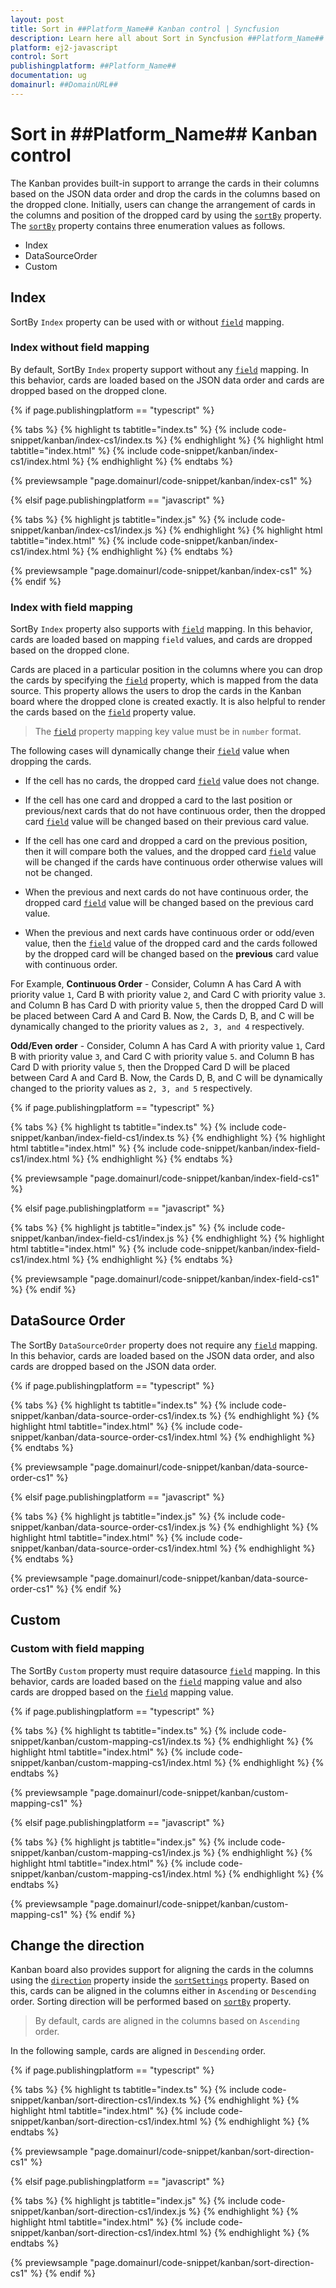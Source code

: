 ```yaml
---
layout: post
title: Sort in ##Platform_Name## Kanban control | Syncfusion
description: Learn here all about Sort in Syncfusion ##Platform_Name## Kanban control of Syncfusion Essential JS 2 and more.
platform: ej2-javascript
control: Sort 
publishingplatform: ##Platform_Name##
documentation: ug
domainurl: ##DomainURL##
---
```


# Sort in ##Platform_Name## Kanban control

The Kanban provides built-in support to arrange the cards in their columns based on the JSON data order and drop the cards in the columns based on the dropped clone. Initially, users can change the arrangement of cards in the columns and position of the dropped card by using the [`sortBy`](../api/kanban/sortSettingsModel/#sortby) property. The [`sortBy`](../api/kanban/sortSettingsModel/#sortby) property contains three enumeration values as follows.

* Index
* DataSourceOrder
* Custom

## Index

SortBy `Index` property can be used with or without [`field`](../api/kanban/sortSettingsModel/#field) mapping.

### Index without field mapping

By default, SortBy `Index` property support without any [`field`](../api/kanban/sortSettingsModel/#field) mapping. In this behavior, cards are loaded based on the JSON data order and cards are dropped based on the dropped clone.

{% if page.publishingplatform == "typescript" %}

 {% tabs %}
{% highlight ts tabtitle="index.ts" %}
{% include code-snippet/kanban/index-cs1/index.ts %}
{% endhighlight %}
{% highlight html tabtitle="index.html" %}
{% include code-snippet/kanban/index-cs1/index.html %}
{% endhighlight %}
{% endtabs %}
        
{% previewsample "page.domainurl/code-snippet/kanban/index-cs1" %}

{% elsif page.publishingplatform == "javascript" %}

{% tabs %}
{% highlight js tabtitle="index.js" %}
{% include code-snippet/kanban/index-cs1/index.js %}
{% endhighlight %}
{% highlight html tabtitle="index.html" %}
{% include code-snippet/kanban/index-cs1/index.html %}
{% endhighlight %}
{% endtabs %}

{% previewsample "page.domainurl/code-snippet/kanban/index-cs1" %}
{% endif %}

### Index with field mapping

SortBy `Index` property also supports with [`field`](../api/kanban/sortSettingsModel/#field) mapping. In this behavior, cards are loaded based on mapping `field` values, and cards are dropped based on the dropped clone.

Cards are placed in a particular position in the columns where you can drop the cards by specifying the [`field`](../api/kanban/sortSettingsModel/#field) property, which is mapped from the data source. This property allows the users to drop the cards in the Kanban board where the dropped clone is created exactly. It is also helpful to render the cards based on the [`field`](../api/kanban/sortSettingsModel/#field) property value.

> The [`field`](../api/kanban/sortSettingsModel/#field) property mapping key value must be in `number` format.

The following cases will dynamically change their [`field`](../api/kanban/sortSettingsModel/#field) value when dropping the cards.

* If the cell has no cards, the dropped card [`field`](../api/kanban/sortSettingsModel/#field) value does not change.

* If the cell has one card and dropped a card to the last position or previous/next cards that do not have continuous order, then the dropped card [`field`](../api/kanban/sortSettingsModel/#field) value will be changed based on their previous card value.

* If the cell has one card and dropped a card on the previous position, then it will compare both the values, and the dropped card [`field`](../api/kanban/sortSettingsModel/#field) value will be changed if the cards have continuous order otherwise values will not be changed.

* When the previous and next cards do not have continuous order, the dropped card [`field`](../api/kanban/sortSettingsModel/#field) value will be changed based on the previous card value.

* When the previous and next cards have continuous order or odd/even value, then the [`field`](../api/kanban/sortSettingsModel/#field) value of the dropped card and the cards followed by the dropped card will be changed based on the **previous** card value with continuous order.

For Example,
**Continuous Order** -
Consider,  Column A has Card A with priority value `1`, Card B with priority value `2`, and Card C with priority value `3`.
and Column B has Card D with priority value `5`, then the dropped Card D will be placed between Card A and Card B. Now, the Cards D, B, and C will be dynamically changed to the priority values as `2, 3, and 4` respectively.

**Odd/Even order** -
Consider, Column A has Card A with priority value `1`, Card B with priority value `3`, and Card C with priority value `5`.
and Column B has Card D with priority value `5`, then the Dropped Card D will be placed between Card A and Card B. Now, the Cards D, B, and C will be dynamically changed to the priority values as `2, 3, and 5` respectively.

{% if page.publishingplatform == "typescript" %}

 {% tabs %}
{% highlight ts tabtitle="index.ts" %}
{% include code-snippet/kanban/index-field-cs1/index.ts %}
{% endhighlight %}
{% highlight html tabtitle="index.html" %}
{% include code-snippet/kanban/index-field-cs1/index.html %}
{% endhighlight %}
{% endtabs %}
        
{% previewsample "page.domainurl/code-snippet/kanban/index-field-cs1" %}

{% elsif page.publishingplatform == "javascript" %}

{% tabs %}
{% highlight js tabtitle="index.js" %}
{% include code-snippet/kanban/index-field-cs1/index.js %}
{% endhighlight %}
{% highlight html tabtitle="index.html" %}
{% include code-snippet/kanban/index-field-cs1/index.html %}
{% endhighlight %}
{% endtabs %}

{% previewsample "page.domainurl/code-snippet/kanban/index-field-cs1" %}
{% endif %}

## DataSource Order

The SortBy `DataSourceOrder` property does not require any [`field`](../api/kanban/sortSettingsModel/#field) mapping. In this behavior, cards are loaded based on the JSON data order, and also cards are dropped based on the JSON data order.

{% if page.publishingplatform == "typescript" %}

 {% tabs %}
{% highlight ts tabtitle="index.ts" %}
{% include code-snippet/kanban/data-source-order-cs1/index.ts %}
{% endhighlight %}
{% highlight html tabtitle="index.html" %}
{% include code-snippet/kanban/data-source-order-cs1/index.html %}
{% endhighlight %}
{% endtabs %}
        
{% previewsample "page.domainurl/code-snippet/kanban/data-source-order-cs1" %}

{% elsif page.publishingplatform == "javascript" %}

{% tabs %}
{% highlight js tabtitle="index.js" %}
{% include code-snippet/kanban/data-source-order-cs1/index.js %}
{% endhighlight %}
{% highlight html tabtitle="index.html" %}
{% include code-snippet/kanban/data-source-order-cs1/index.html %}
{% endhighlight %}
{% endtabs %}

{% previewsample "page.domainurl/code-snippet/kanban/data-source-order-cs1" %}
{% endif %}

## Custom

### Custom with field mapping

The SortBy `Custom` property must require datasource [`field`](../api/kanban/sortSettingsModel/#field) mapping. In this behavior, cards are loaded based on the [`field`](../api/kanban/sortSettingsModel/#field) mapping value and also cards are dropped based on the [`field`](../api/kanban/sortSettingsModel/#field) mapping value.

{% if page.publishingplatform == "typescript" %}

 {% tabs %}
{% highlight ts tabtitle="index.ts" %}
{% include code-snippet/kanban/custom-mapping-cs1/index.ts %}
{% endhighlight %}
{% highlight html tabtitle="index.html" %}
{% include code-snippet/kanban/custom-mapping-cs1/index.html %}
{% endhighlight %}
{% endtabs %}
        
{% previewsample "page.domainurl/code-snippet/kanban/custom-mapping-cs1" %}

{% elsif page.publishingplatform == "javascript" %}

{% tabs %}
{% highlight js tabtitle="index.js" %}
{% include code-snippet/kanban/custom-mapping-cs1/index.js %}
{% endhighlight %}
{% highlight html tabtitle="index.html" %}
{% include code-snippet/kanban/custom-mapping-cs1/index.html %}
{% endhighlight %}
{% endtabs %}

{% previewsample "page.domainurl/code-snippet/kanban/custom-mapping-cs1" %}
{% endif %}

## Change the direction

Kanban board also provides support for aligning the cards in the columns using the [`direction`](../api/kanban/sortSettingsModel/#direction) property inside the [`sortSettings`](../api/kanban/#sortsettings) property. Based on this, cards can be aligned in the columns either in `Ascending` or `Descending` order. Sorting direction will be performed based on [`sortBy`](../api/kanban/sortSettingsModel/#sortby) property.

> By default, cards are aligned in the columns based on `Ascending` order.

In the following sample, cards are aligned in `Descending` order.

{% if page.publishingplatform == "typescript" %}

 {% tabs %}
{% highlight ts tabtitle="index.ts" %}
{% include code-snippet/kanban/sort-direction-cs1/index.ts %}
{% endhighlight %}
{% highlight html tabtitle="index.html" %}
{% include code-snippet/kanban/sort-direction-cs1/index.html %}
{% endhighlight %}
{% endtabs %}
        
{% previewsample "page.domainurl/code-snippet/kanban/sort-direction-cs1" %}

{% elsif page.publishingplatform == "javascript" %}

{% tabs %}
{% highlight js tabtitle="index.js" %}
{% include code-snippet/kanban/sort-direction-cs1/index.js %}
{% endhighlight %}
{% highlight html tabtitle="index.html" %}
{% include code-snippet/kanban/sort-direction-cs1/index.html %}
{% endhighlight %}
{% endtabs %}

{% previewsample "page.domainurl/code-snippet/kanban/sort-direction-cs1" %}
{% endif %}
